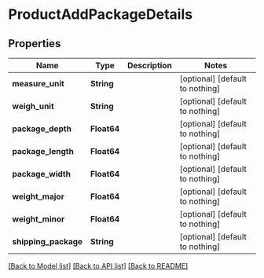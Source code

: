 # ProductAddPackageDetails


## Properties
Name | Type | Description | Notes
------------ | ------------- | ------------- | -------------
**measure_unit** | **String** |  | [optional] [default to nothing]
**weigh_unit** | **String** |  | [optional] [default to nothing]
**package_depth** | **Float64** |  | [optional] [default to nothing]
**package_length** | **Float64** |  | [optional] [default to nothing]
**package_width** | **Float64** |  | [optional] [default to nothing]
**weight_major** | **Float64** |  | [optional] [default to nothing]
**weight_minor** | **Float64** |  | [optional] [default to nothing]
**shipping_package** | **String** |  | [optional] [default to nothing]


[[Back to Model list]](../README.md#models) [[Back to API list]](../README.md#api-endpoints) [[Back to README]](../README.md)


